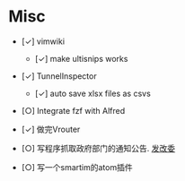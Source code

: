 # Misc

- [✓] vimwiki
  - [✓] make ultisnips works

- [✓] TunnelInspector
  - [✓] auto save xlsx files as csvs

- [○] Integrate fzf with Alfred
- [✓] 做完Vrouter
- [○] 写程序抓取政府部门的通知公告. [发改委](http://www.gzplan.gov.cn/gzplan/s15710/201706/f8fd0dba31c649dbb08db12836b117fd.shtml)
- [○] 写一个smartim的atom插件

